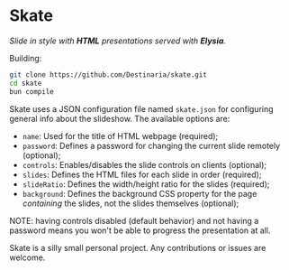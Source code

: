 # Skate

*Slide in style with **HTML** presentations served with **Elysia**.*

Building:
```bash
git clone https://github.com/Destinaria/skate.git
cd skate
bun compile
```

Skate uses a JSON configuration file named `skate.json` for configuring general info about the slideshow. The available options are:
- `name`: Used for the title of HTML webpage (required);
- `password`: Defines a password for changing the current slide remotely (optional);
- `controls`: Enables/disables the slide controls on clients (optional);
- `slides`: Defines the HTML files for each slide in order (required);
- `slideRatio`: Defines the width/height ratio for the slides (required);
- `background`: Defines the background CSS property for the page *containing* the slides, not the slides themselves (optional);

NOTE: having controls disabled (default behavior) and not having a password means you won't be able to progress the presentation at all.

Skate is a silly small personal project. Any contributions or issues are welcome.
